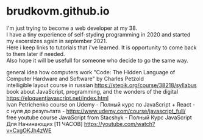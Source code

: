 # brudkovm.github.io
I'm just trying to become a web developer at my 38.  
I have a tiny experience of self-styding programming in 2020 and started my excersizes again in september 2021.  
Here i keep links to tutorials that i've learned. It is opportunity to come back to them later if needed.  
Also hope it will be usefull for someone who decide to go the same way.  

general idea how computers work "Code: The Hidden Language of Computer Hardware and Software" by Charles Petzold  
intelligible layout course in russian https://stepik.org/course/38218/syllabus  
book about JavaScript, programming, and the wonders of the digital https://eloquentjavascript.net/index.html  
Ivan Petrichenko course on Udemy - Полный курс по JavaScript + React - с нуля до результата - https://www.udemy.com/course/javascript_full/  
free youtube course JavaScript from Stacshyk - Полный Курс JavaScript Для Начинающих [11 ЧАСОВ]  https://youtube.com/watch?v=CxgOKJh4zWE 

